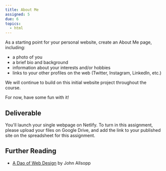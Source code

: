 ```yaml
---
title: About Me
assigned: 5
due: 6
topics:
  - html
---
```


As a starting point for your personal website, create an About Me page, including:

- a photo of you
- a brief bio and background
- information about your interests and/or hobbies
- links to your other profiles on the web (Twitter, Instagram, LinkedIn, etc.)

We will continue to build on this initial website project throughout the course.

For now, have some fun with it!


Deliverable
-----------

You'll launch your single webpage on Netlify. To turn in this assignment, please upload your files on Google Drive, and add the link to your published site on the spreadsheet for this assignment.


Further Reading
---------------

- [A Dao of Web Design](https://alistapart.com/article/dao) by John Allsopp
